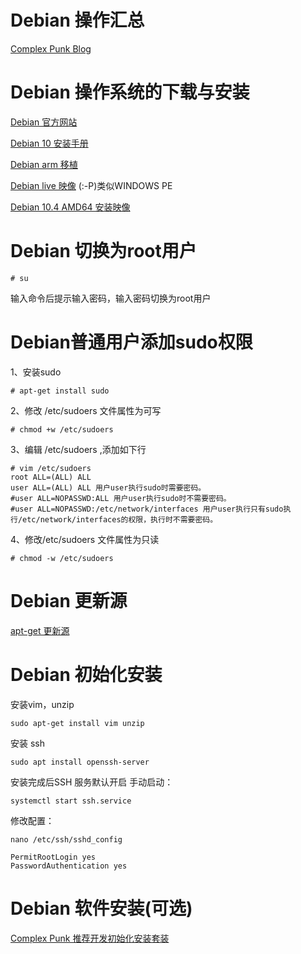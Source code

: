 # Debian 操作汇总

[Complex Punk Blog](http://sikkey.github.io/)

# Debian 操作系统的下载与安装

[Debian 官方网站](https://www.debian.org/)

[Debian 10 安装手册](https://www.debian.org/releases/stable/arm64/install.pdf.zh-cn)

[Debian arm 移植](https://www.debian.org/ports/arm/)

[Debian live 映像](https://www.debian.org/CD/live/)   (:-P)类似WINDOWS PE

[Debian 10.4 AMD64 安装映像](http://http.us.debian.org/debian/dists/buster/main/installer-arm64/current/images/)

# Debian 切换为root用户
```
# su
```
输入命令后提示输入密码，输入密码切换为root用户

# Debian普通用户添加sudo权限

1、安装sudo
```
# apt-get install sudo
```
2、修改 /etc/sudoers 文件属性为可写
```
# chmod +w /etc/sudoers
```
3、编辑 /etc/sudoers ,添加如下行
```
# vim /etc/sudoers
root ALL=(ALL) ALL
user ALL=(ALL) ALL 用户user执行sudo时需要密码。
#user ALL=NOPASSWD:ALL 用户user执行sudo时不需要密码。
#user ALL=NOPASSWD:/etc/network/interfaces 用户user执行只有sudo执行/etc/network/interfaces的权限，执行时不需要密码。
```
4、修改/etc/sudoers 文件属性为只读
```
# chmod -w /etc/sudoers
```

# Debian 更新源
[apt-get 更新源](./apt.md)

# Debian 初始化安装

安装vim，unzip

```
sudo apt-get install vim unzip
```

安装 ssh
```
sudo apt install openssh-server
```

安装完成后SSH 服务默认开启
手动启动：
```
systemctl start ssh.service
```

修改配置：
```
nano /etc/ssh/sshd_config

PermitRootLogin yes
PasswordAuthentication yes
```


# Debian 软件安装(可选)

[Complex Punk 推荐开发初始化安装套装](./init_setup.md)
